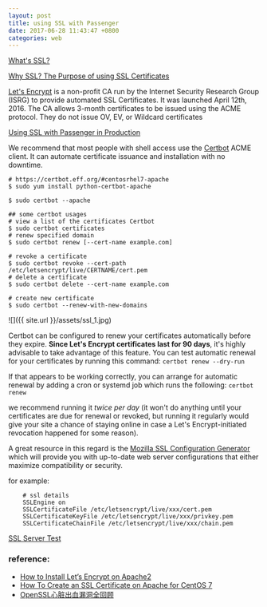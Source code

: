 ```yaml
---
layout: post
title: using SSL with Passenger
date: 2017-06-28 11:43:47 +0800
categories: web
---
```


[What's SSL?](http://info.ssl.com/article.aspx?id=10241)

[Why SSL? The Purpose of using SSL Certificates](https://www.sslshopper.com/why-ssl-the-purpose-of-using-ssl-certificates.html)

[Let's Encrypt](https://letsencrypt.org/) is a non-profit CA run by the Internet Security Research Group (ISRG) to provide automated SSL Certificates. It was launched April 12th, 2016. The CA allows 3-month certificates to be issued using the ACME protocol. They do not issue OV, EV, or Wildcard certificates

[Using SSL with Passenger in Production](https://www.phusionpassenger.com/library/deploy/apache/prod_ssl.html)

We recommend that most people with shell access use the [Certbot](https://certbot.eff.org/) ACME client. It can automate certificate issuance and installation with no downtime. 

``` shell
# https://certbot.eff.org/#centosrhel7-apache
$ sudo yum install python-certbot-apache

$ sudo certbot --apache

## some certbot usages
# view a list of the certificates Certbot
$ sudo certbot certificates
# renew specified domain
$ sudo certbot renew [--cert-name example.com]

# revoke a certificate
$ sudo certbot revoke --cert-path /etc/letsencrypt/live/CERTNAME/cert.pem
# delete a certificate
$ sudo certbot delete --cert-name example.com

# create new certificate
$ sudo certbot --renew-with-new-domains
```
![]({{ site.url }}/assets/ssl_1.jpg)

Certbot can be configured to renew your certificates automatically before they expire. **Since Let's Encrypt certificates last for 90 days**, it's highly advisable to take advantage of this feature. You can test automatic renewal for your certificates by running this command: `certbot renew --dry-run`

If that appears to be working correctly, you can arrange for automatic renewal by adding a cron or systemd job which runs the following: `certbot renew`

we recommend running it *twice per day* (it won't do anything until your certificates are due for renewal or revoked, but running it regularly would give your site a chance of staying online in case a Let's Encrypt-initiated revocation happened for some reason).


A great resource in this regard is the [Mozilla SSL Configuration Generator]() which will provide you with up-to-date web server configurations that either maximize compatibility or security.

for example:
```
    # ssl details
    SSLEngine on
    SSLCertificateFile /etc/letsencrypt/live/xxx/cert.pem
    SSLCertificateKeyFile /etc/letsencrypt/live/xxx/privkey.pem
    SSLCertificateChainFile /etc/letsencrypt/live/xxx/chain.pem
```
[SSL Server Test](https://www.ssllabs.com/ssltest/analyze.html)

### reference:
- [How to Install Let’s Encrypt on Apache2](https://www.upcloud.com/support/install-lets-encrypt-apache/)
- [How To Create an SSL Certificate on Apache for CentOS 7](https://www.digitalocean.com/community/tutorials/how-to-create-an-ssl-certificate-on-apache-for-centos-7)
- [OpenSSL心脏出血漏洞全回顾](http://www.freebuf.com/articles/network/32171.html)
